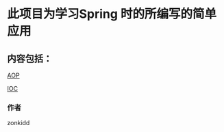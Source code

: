 # 此项目为学习Spring 时的所编写的简单应用

内容包括：
----

[AOP](https://github.com/zonkidd/Spring-learing/tree/master/Spring%20AOP)  

[IOC]()
### 作者
zonkidd
